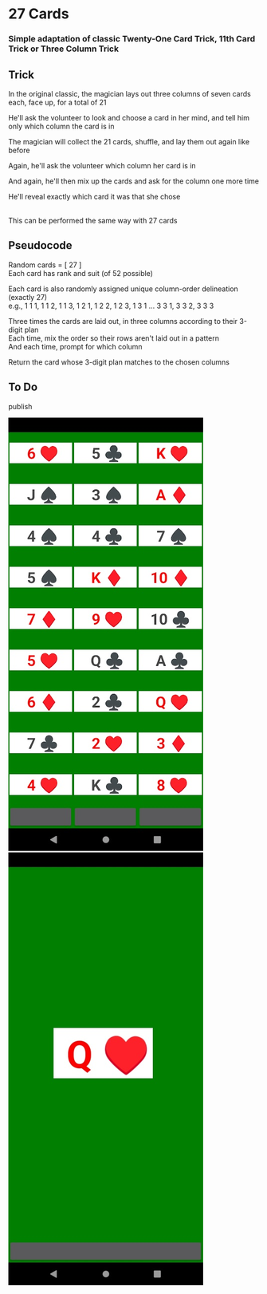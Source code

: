 # 27 Cards
### Simple adaptation of classic Twenty-One Card Trick, 11th Card Trick or Three Column Trick

## Trick

In the original classic, the magician lays out three columns of seven cards each, face up, for a total of 21

He'll ask the volunteer to look and choose a card in her mind, and tell him only which column the card is in

The magician will collect the 21 cards, shuffle, and lay them out again like before

Again, he'll ask the volunteer which column her card is in

And again, he'll then mix up the cards and ask for the column one more time

He'll reveal exactly which card it was that she chose

&nbsp;  
This can be performed the same way with 27 cards


## Pseudocode

Random cards = [ 27 ]  
Each card has rank and suit (of 52 possible)

Each card is also randomly assigned unique column-order delineation (exactly 27)  
e.g., 1 1 1, 1 1 2, 1 1 3, 1 2 1, 1 2 2, 1 2 3, 1 3 1 ... 3 3 1, 3 3 2, 3 3 3

Three times the cards are laid out, in three columns according to their 3-digit plan  
Each time, mix the order so their rows aren't laid out in a pattern  
And each time, prompt for which column

Return the card whose 3-digit plan matches to the chosen columns

## To Do

publish

![](misc/27Cards_a.jpg)
![](misc/27Cards_b.jpg)
